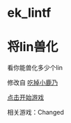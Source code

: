 # ek_lintf

<h1>将lin兽化</h1>
<p>看你能兽化多少个lin</p>
<p>修改自 <a href="https://github.com/arcxingye/EatKano">吃掉小鹿乃</a></p>
<p><a href="https://asasas123321.github.io/ek_lintf">点击开始游戏</a></p>
<p>相关游戏：Changed</p>
